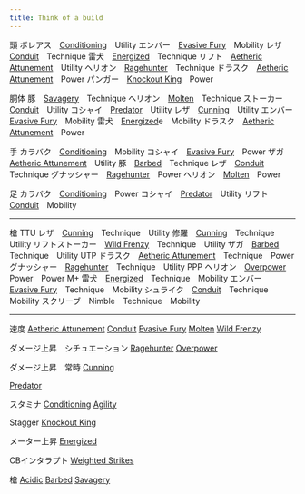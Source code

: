 ```yaml
---
title: Think of a build
---
```

頭
ボレアス　[Conditioning](/data/パーク/#conditioning)　Utility
エンバー　[Evasive Fury](/data/パーク/#evasive-fury)　Mobility
レザ　[Conduit](/data/パーク/#conduit)　Technique
雷犬　[Energized](/data/パーク/#energized)　Technique
リフト　[Aetheric Attunement](/data/パーク/#aetheric-attunement)　Utility
ヘリオン　[Ragehunter](/data/パーク/#ragehunter)　Technique
ドラスク　[Aetheric Attunement](/data/パーク/#aetheric-attunement)　Power
パンガー　[Knockout King](/data/パーク/#knockout-king)　Power

胴体
豚　[Savagery](/data/パーク/#savagery)　Technique
ヘリオン　[Molten](/data/パーク/#molten)　Technique
ストーカー　[Conduit](/data/パーク/#conduit)　Utility
コシャイ　[Predator](/data/パーク/#predator)　Utility
レザ　[Cunning](/data/パーク/#cunning)　Utility
エンバー　[Evasive Fury](/data/パーク/#evasive-fury)　Mobility
雷犬　[Energized](/data/パーク/#energized)e　Mobility
ドラスク　[Aetheric Attunement](/data/パーク/#aetheric-attunement)　Power

手
カラバク　[Conditioning](/data/パーク/#conditioning)　Mobility
コシャイ　[Evasive Fury](/data/パーク/#evasive-fury)　Power
ザガ　[Aetheric Attunement](/data/パーク/#aetheric-attunement)　Utility
豚　[Barbed](/data/パーク/#barbed)　Technique
レザ　[Conduit](/data/パーク/#conduit)　Technique
グナッシャー　[Ragehunter](/data/パーク/#ragehunter)　Power
ヘリオン　[Molten](/data/パーク/#molten)　Power

足
カラバク　[Conditioning](/data/パーク/#conditioning)　Power
コシャイ　[Predator](/data/パーク/#predator)　Utility
リフト　[Conduit](/data/パーク/#conduit)　Mobility


-----
槍
TTU
レザ　[Cunning](/data/パーク/#cunning)　Technique　Utility
修羅　[Cunning](/data/パーク/#cunning)　Technique　Utility
リフトストーカー　[Wild Frenzy](/data/パーク/#wild-frenzy)　Technique　Utility
ザガ　[Barbed](/data/パーク/#barbed)　Technique　Utility
UTP
ドラスク　[Aetheric Attunement](/data/パーク/#aetheric-attunement)　Technique　Power
グナッシャー　[Ragehunter](/data/パーク/#ragehunter)　Technique　Utility
PPP
ヘリオン　[Overpower](/data/パーク/#overpower)　Power　Power
M+
雷犬　[Energized](/data/パーク/#energized)　Technique　Mobility
エンバー　[Evasive Fury](/data/パーク/#evasive-fury)　Technique　Mobility
シュライク　[Conduit](/data/パーク/#conduit)　Technique　Mobility
スクリーブ　Nimble　Technique　Mobility

----
速度
[Aetheric Attunement](/data/パーク/#aetheric-attunement)
[Conduit](/data/パーク/#conduit)
[Evasive Fury](/data/パーク/#evasive-fury)
[Molten](/data/パーク/#molten)
[Wild Frenzy](/data/パーク/#wild-frenzy)

ダメージ上昇　シチュエーション
[Ragehunter](/data/パーク/#ragehunter)
[Overpower](/data/パーク/#overpower)

ダメージ上昇　常時
[Cunning](/data/パーク/#cunning)
[Predator](/data/パーク/#predator)

スタミナ
[Conditioning](/data/パーク/#conditioning)
[Agility](/data/パーク/#agility)

Stagger
[Knockout King](/data/パーク/#knockout-king)

メーター上昇
[Energized](/data/パーク/#energized)

CBインタラプト
[Weighted Strikes](/data/パーク/#weighted-strikes)

槍
[Acidic](/data/パーク/#acidic)
[Barbed](/data/パーク/#barbed)
[Savagery](/data/パーク/#savagery)
